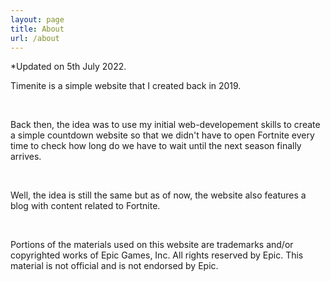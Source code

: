 ```yaml
---
layout: page
title: About
url: /about
---
```


  <p class="paragraph paragraph-bottom timenite-black is-size-7 pb-4 has-text-centered">*Updated on 5th July 2022.</p>


Timenite is a simple website that I created back in 2019. 

&nbsp;


Back then, the idea was to use my initial web-developement skills to create a simple countdown website so that we didn't have to 
open Fortnite every time to check how long do we have to wait until the next season finally arrives.

&nbsp;

Well, the idea is still the same but as of now, the website also features a blog with content related to Fortnite. 

&nbsp;




  <p class="paragraph paragraph-bottom timenite-black has-text-centered is-size-6 pb-2 pt-4">Portions of the materials used on this website are trademarks and/or copyrighted works of Epic Games, Inc. All rights reserved by Epic. This material is not official and is not endorsed by Epic.</p>
